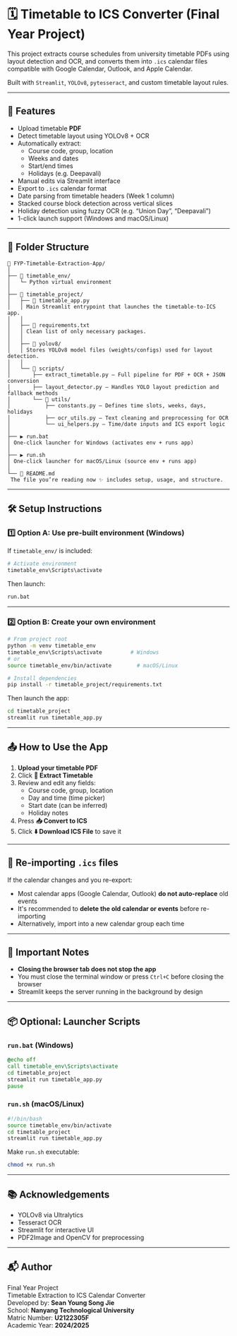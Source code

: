 
# 🗓️ Timetable to ICS Converter (Final Year Project)

This project extracts course schedules from university timetable PDFs using layout detection and OCR, and converts them into `.ics` calendar files compatible with Google Calendar, Outlook, and Apple Calendar.

Built with `Streamlit`, `YOLOv8`, `pytesseract`, and custom timetable layout rules.

---

## 🚀 Features

- Upload timetable **PDF**
- Detect timetable layout using YOLOv8 + OCR
- Automatically extract:
  - Course code, group, location
  - Weeks and dates
  - Start/end times
  - Holidays (e.g. Deepavali)
- Manual edits via Streamlit interface
- Export to `.ics` calendar format
- Date parsing from timetable headers (Week 1 column)
- Stacked course block detection across vertical slices
- Holiday detection using fuzzy OCR (e.g. “Union Day”, “Deepavali”)
- 1-click launch support (Windows and macOS/Linux)

---

## 🧱 Folder Structure
```
📁 FYP-Timetable-Extraction-App/
│
├── 📁 timetable_env/ 
│   └─ Python virtual environment
│
├── 📁 timetable_project/  
│   ├── 🧠 timetable_app.py  
│   │ Main Streamlit entrypoint that launches the timetable-to-ICS app.
│   │
│   ├── 📄 requirements.txt  
│   │ Clean list of only necessary packages.
│   │
│   ├── 📁 yolov8/  
│   │ Stores YOLOv8 model files (weights/configs) used for layout detection.
│   │
│   └── 📁 scripts/  
│       ├── extract_timetable.py – Full pipeline for PDF + OCR + JSON conversion  
│       ├── layout_detector.py – Handles YOLO layout prediction and fallback methods  
│       └── 📁 utils/  
│           ├── constants.py – Defines time slots, weeks, days, holidays  
│           ├── ocr_utils.py – Text cleaning and preprocessing for OCR  
│           └── ui_helpers.py – Time/date inputs and ICS export logic
│
├── ▶️ run.bat  
│ One-click launcher for Windows (activates env + runs app)
│
├── ▶️ run.sh  
│ One-click launcher for macOS/Linux (source env + runs app)
│
└── 📘 README.md  
 The file you’re reading now ✨ includes setup, usage, and structure.
```
---

## 🛠️ Setup Instructions

### 1️⃣ Option A: Use pre-built environment (Windows)

If `timetable_env/` is included:

```bash
# Activate environment
timetable_env\Scripts\activate
```

Then launch:

```bash
run.bat
```

---

### 2️⃣ Option B: Create your own environment

```bash
# From project root
python -m venv timetable_env
timetable_env\Scripts\activate         # Windows
# or
source timetable_env/bin/activate        # macOS/Linux

# Install dependencies
pip install -r timetable_project/requirements.txt
```

Then launch the app:

```bash
cd timetable_project
streamlit run timetable_app.py
```

---

## 📤 How to Use the App

1. **Upload your timetable PDF**
2. Click **🧠 Extract Timetable**
3. Review and edit any fields:
   - Course code, group, location
   - Day and time (time picker)
   - Start date (can be inferred)
   - Holiday notes
4. Press **📥 Convert to ICS**
5. Click **⬇️ Download ICS File** to save it

---

## 🔁 Re-importing `.ics` files

If the calendar changes and you re-export:

- Most calendar apps (Google Calendar, Outlook) **do not auto-replace** old events
- It's recommended to **delete the old calendar or events** before re-importing
- Alternatively, import into a new calendar group each time

---

## 🛑 Important Notes

- **Closing the browser tab does not stop the app**
- You must close the terminal window or press `Ctrl+C` before closing the browser
- Streamlit keeps the server running in the background by design

---

## 📦 Optional: Launcher Scripts

### `run.bat` (Windows)

```bat
@echo off
call timetable_env\Scripts\activate
cd timetable_project
streamlit run timetable_app.py
pause
```

### `run.sh` (macOS/Linux)

```bash
#!/bin/bash
source timetable_env/bin/activate
cd timetable_project
streamlit run timetable_app.py
```

Make `run.sh` executable:

```bash
chmod +x run.sh
```

---

## 📚 Acknowledgements

- YOLOv8 via Ultralytics
- Tesseract OCR
- Streamlit for interactive UI
- PDF2Image and OpenCV for preprocessing

---

## 📬 Author

Final Year Project  
Timetable Extraction to ICS Calendar Converter  
Developed by: **Sean Young Song Jie**  
School: **Nanyang Technological University**  
Matric Number: **U2122305F**  
Academic Year: **2024/2025**  
